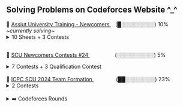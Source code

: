 <h2> Solving Problems on Codeforces Website ^_^ </h2>
🔴 <a href="https://codeforces.com/group/MWSDmqGsZm/contests"> Assiut University Training - Newcomers </a> &nbsp;&nbsp; <span> (█░░░░░░░░░) 10% </span> &nbsp;&nbsp; <i> ~currently solving~ </i>
<details>
  <summary>10 Sheets + 3 Contests</summary>
  Sheet #1 (Data Types - Conditions) &nbsp&nbsp ░░░░ 0% <br>
  Sheet #2 (Loops) &nbsp&nbsp ░░░░ 0% <br>
  Sheet #3 (Arrays) &nbsp&nbsp ░░░░ 0% <br>
  Sheet #4 (Strings) &nbsp&nbsp ░░░░ 0% <br>
  Sheet #5 (Functions) &nbsp&nbsp ░░░░ 0% <br>
  Sheet #6 (Math - Geometry) &nbsp&nbsp ░░░░ 0% <br>
  Sheet #7 (Recursion) &nbsp&nbsp ░░░░ 0% <br>
  Sheet #8 (General easy) &nbsp&nbsp ███░ 76% <br>
  Sheet #9 (General medium) &nbsp&nbsp ░░░░ 0% <br>
  Sheet #10 (General Hard) &nbsp&nbsp ░░░░ 0% <br>
  <br>
  Contest #1 &nbsp&nbsp ░░░░ 0% <br>
  Contest #2 &nbsp&nbsp ░░░░ 0% <br>
  Contest #3.1 &nbsp&nbsp ░░░░ 0%
  
</details>

<br>

🔴 <a href="https://codeforces.com/group/tAU3J8c1Jg/contests"> SCU Newcomers Contests #24 </a> &nbsp;&nbsp;&nbsp;&nbsp;&nbsp;&nbsp;&nbsp;&nbsp;&nbsp;&nbsp;&nbsp;&nbsp;&nbsp;&nbsp;&nbsp;&nbsp; <span> (░░░░░░░░░░) 5% </span>
<details>
  <summary>7 Contests + 3 Qualification Contest </summary>
  Contest #1 (Data types - Control Flows) &nbsp&nbsp ░░░░ 0% <br>
  Contest #2 (Loops) &nbsp&nbsp ░░░░ 0% <br>
  Contest #3 Arrays &nbsp&nbsp ░░░░ 0% <br>
  Contest #4 Strings &nbsp&nbsp ░░░░ 0% <br>
  Contest #5 (Function) &nbsp&nbsp ░░░░ 0% <br>
  Contest #6 (Math - Geometry) &nbsp&nbsp ░░░░ 0% <br>
  Contest #7 (Function - Recursion) &nbsp&nbsp ░░░░ 0% <br>
  <br>
  Level #1 Qualification | Contest #1 &nbsp&nbsp ░░░░ 0% <br>
  Level #1 Qualification | Contest #2 &nbsp&nbsp ░░░░ 0% <br>
  Another Level#1 Qualification Contest &nbsp&nbsp ░░░░ 0% <br>
</details>

<br>
🔴 <a href="https://codeforces.com/group/EPR91AhbfQ/contests"> ICPC SCU 2024 Team Formation </a> &nbsp;&nbsp;&nbsp;&nbsp;&nbsp;&nbsp;&nbsp;&nbsp;&nbsp;&nbsp;&nbsp;&nbsp;&nbsp;&nbsp; <span> (██░░░░░░░░) 23% </span> 
<details>
  <summary>2 Contests</summary>
  Team Formation#1 &nbsp&nbsp ░░░░ 0% <br>
  Team Formation#2 &nbsp&nbsp ░░░░ 0% <br>
</details>
<br>

<details>
  <summary>➡️ Codeforces Rounds</summary>
  <br>
<details>
  <summary>Div 1</summary>
  <span> Soon <i>inshallah</i> :) </span>
</details>
<details>
  <summary>Div 2</summary>
  🔴 <a href="https://codeforces.com/contest/869"> Codeforces Round 439 (Div 2) </a> &nbsp&nbsp ░░░░ 0% <br>
  🔴<a href="https://codeforces.com/contest/469"> Codeforces Round 268 (Div 2) </a> &nbsp&nbsp ░░░░ 0% <br>
</details>
<details>
  <summary>Div 3</summary>
  🔴 <a href="https://codeforces.com/contest/1931">Codeforces Round 925 (Div 3) </a> | Rated &nbsp&nbsp █░░░ 28% <br>
  🔴 <a href="https://codeforces.com/contest/1927">Codeforces Round 923 (Div 3) </a> | Rated &nbsp&nbsp ░░░░ 0% <br>
</details>
<details>
  <summary>Div 4</summary>
  🔴 <a href="https://codeforces.com/contest/1915">Codeforces Round 918 (Div 4)</a> | Rated &nbsp&nbsp █░░░ 42% <br>
</details>
</details>
